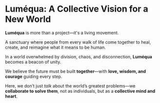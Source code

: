 # Luméqua: A Collective Vision for a New World

**Luméqua** is more than a project—it's a living movement.  

A sanctuary where people from every walk of life come together to heal, create, and reimagine what it means to be human.

In a world overwhelmed by division, chaos, and disconnection, **Luméqua** becomes a beacon of unity.  

We believe the future must be built **together**—with **love, wisdom, and courage** guiding every step.

Here, we don’t just *talk* about the world’s greatest problems—we **collaborate to solve them**, not as individuals, but as a **collective mind and heart**.
